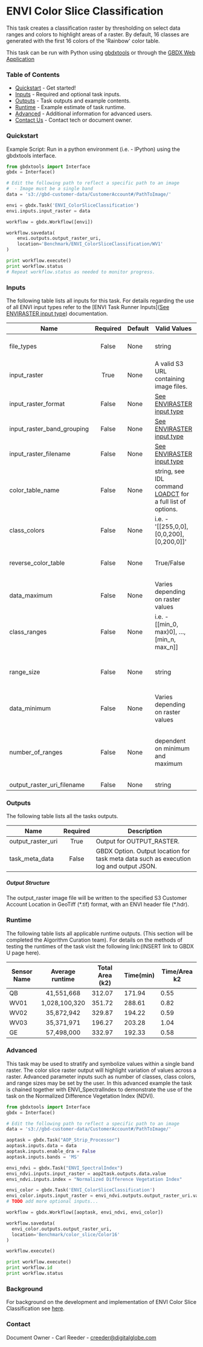 # ENVI Color Slice Classification

This task creates a classification raster by thresholding on select data ranges and colors to highlight areas of a raster.  By default, 16 classes are generated with the first 16 colors of the 'Rainbow' color table.

This task can be run with Python using [gbdxtools](https://github.com/DigitalGlobe/gbdxtools) or through the [GBDX Web Application](https://gbdx.geobigdata.io/materials/)

### Table of Contents

- [Quickstart](#quickstart) - Get started!
- [Inputs](#inputs) - Required and optional task inputs.
- [Outputs](#outputs) - Task outputs and example contents.
- [Runtime](#runtime) - Example estimate of task runtime.
- [Advanced](#advanced) - Additional information for advanced users.
- [Contact Us](#contact-us) - Contact tech or document owner.



### Quickstart

Example Script: Run in a python environment (i.e. - IPython) using the gbdxtools interface.

```python
from gbdxtools import Interface
gbdx = Interface()

# Edit the following path to reflect a specific path to an image
#  - Image must be a single band
data = 's3://gbd-customer-data/CustomerAccount#/PathToImage/'

envi = gbdx.Task('ENVI_ColorSliceClassification')
envi.inputs.input_raster = data

workflow = gbdx.Workflow([envi])

workflow.savedata(
    envi.outputs.output_raster_uri, 
    location='Benchmark/ENVI_ColorSliceClassification/WV1'
)

print workflow.execute()
print workflow.status
# Repeat workflow.status as needed to monitor progress.
```



### Inputs

The following table lists all inputs for this task. For details regarding the use of all ENVI input types refer to the [ENVI Task Runner Inputs]([See ENVIRASTER input type](https://github.com/TDG-Platform/docs/blob/master/ENVI_Task_Runner_Inputs.md)) documentation.

| Name                       | Required | Default | Valid Values                             | Description                              |
| -------------------------- | :------: | ------- | ---------------------------------------- | ---------------------------------------- |
| file_types                 |  False   | None    | string                                   | GBDX Option. Comma separated list of permitted file type extensions. Use this to filter input files -- Value Type: STRING |
| input_raster               |   True   | None    | A valid S3 URL containing image files.   | Specify a raster from which to run the task. -- Value Type: ENVIRASTER |
| input_raster_format        |  False   | None    | [See ENVIRASTER input type](https://github.com/TDG-Platform/docs/blob/master/ENVI_Task_Runner_Inputs.md) | Provide the format of the image, for example: landsat-8. -- Value Type: STRING |
| input_raster_band_grouping |  False   | None    | [See ENVIRASTER input type](https://github.com/TDG-Platform/docs/blob/master/ENVI_Task_Runner_Inputs.md) | Provide the name of the band grouping to be used in the task, ie - panchromatic. -- Value Type: STRING |
| input_raster_filename      |  False   | None    | [See ENVIRASTER input type](https://github.com/TDG-Platform/docs/blob/master/ENVI_Task_Runner_Inputs.md) | Provide the explicit relative raster filename that ENVI will open. This overrides any file lookup in the task runner. -- Value Type: STRING |
| color_table_name           |  False   | None    | string, see IDL command [LOADCT](http://www.harrisgeospatial.com/docs/loadct_procedure.html) for a full list of options. | Specify a string with the name of an IDL color table.  The default value is Rainbow.  Issue the following IDL command to find valid strings: LOADCT. -- Value Type: STRING |
| class_colors               |  False   | None    | i.e. - '[[255,0,0], [0,0,200], [0,200,0]]' | Specify a (3,n) byte array with the RGB colors for the given ranges, where n is the number of classes.  Use this property in conjunction with CLASS_RANGES. -- Value Type: BYTE[3, *] |
| reverse_color_table        |  False   | None    | True/False                               | Set this property to reverse the color table.  Use this property in conjunction with COLOR_TABLE_NAME property. The options are true or false. -- Value Type: BOOL |
| data_maximum               |  False   | None    | Varies depending on raster values        | Specify the maximum value used to calculate data ranges with NUMBER_OF_RANGES.  If this is not set, then the largest value in the INPUT_RASTER band is used. -- Value Type: DOUBLE |
| class_ranges               |  False   | None    | i.e. - [[min_0, max)0], …, [min_n, max_n]] | Specify a (2,n) array of color slice ranges, where n is the number of classes.  In each array element, specify the minimum and maximum data value for the class. -- Value Type: DOUBLE |
| range_size                 |  False   | None    | string                                   | Specify the width of each data range to create.  The NUMBER_OF_RANGES is used in conjunction with RANGE_SIZE.  Any data above DATA_MINIMUM+NUMBER_OF_RANGES*RANGE_SIZE will not be classified.  -- Value Type: DOUBLE |
| data_minimum               |  False   | None    | Varies depending on raster values        | Specify the minimum value used to calculate data ranges with NUMBER_OF_RANGES or RANGE_SIZE.  If this is not set, then the smallest value in the INPUT_RASTER band is used. -- Value Type: DOUBLE |
| number_of_ranges           |  False   | None    | dependent on minimum and maximum         | Specify the number of data ranges to create.  If RANGE_SIZE is specified, then the ranges are each that width, starting at DATA_MINIMUM and ending at DATA_MINIMUM+NUMBER_OF_RANGES*RANGE_SIZE.  If RANGE_SIZE is not specified, then the ranges are equal width between DATA_MINIMUM and DATA_MAXIMUM. -- Value Type: UINT |
| output_raster_uri_filename |  False   | None    | string                                   | Output OUTPUT_RASTER. -- Value Type: ENVIURI |



### Outputs

The following table lists all the tasks outputs.

| Name              | Required | Description                              |
| ----------------- | :------: | ---------------------------------------- |
| output_raster_uri |   True   | Output for OUTPUT_RASTER.                |
| task_meta_data    |  False   | GBDX Option. Output location for task meta data such as execution log and output JSON. |



##### Output Structure

The output_raster image file will be written to the specified S3 Customer Account Location in GeoTiff (\*.tif) format, with an ENVI header file (\*.hdr).



### Runtime

The following table lists all applicable runtime outputs. (This section will be completed the Algorithm Curation team). For details on the methods of testing the runtimes of the task visit the following link:(INSERT link to GBDX U page here).

| Sensor Name | Average runtime | Total Area (k2) | Time(min) | Time/Area k2 |
| ----------- | :-------------: | --------------- | --------- | ------------ |
| QB          |   41,551,668    | 312.07          | 171.94    | 0.55         |
| WV01        |  1,028,100,320  | 351.72          | 288.61    | 0.82         |
| WV02        |   35,872,942    | 329.87          | 194.22    | 0.59         |
| WV03        |   35,371,971    | 196.27          | 203.28    | 1.04         |
| GE          |   57,498,000    | 332.97          | 192.33    | 0.58         |



### Advanced
This task may be used to stratify and symbolize values within a single band raster.  The color slice raster output will highlight variation of values across a raster. Advanced parameter inputs such as number of classes, class colors, and range sizes may be set by the user.  In this advanced example the task is chained together with ENVI_SpectralIndex to demonstrate the use of the task on the Normalized Difference Vegetation Index (NDVI).  

```python
from gbdxtools import Interface
gbdx = Interface()

# Edit the following path to reflect a specific path to an image
data = 's3://gbd-customer-data/CustomerAccount#/PathToImage/'

aoptask = gbdx.Task("AOP_Strip_Processor") 
aoptask.inputs.data = data
aoptask.inputs.enable_dra = False
aoptask.inputs.bands = 'MS'

envi_ndvi = gbdx.Task("ENVI_SpectralIndex")
envi_ndvi.inputs.input_raster = aop2task.outputs.data.value
envi_ndvi.inputs.index = "Normalized Difference Vegetation Index"

envi_color = gbdx.Task('ENVI_ColorSliceClassification') 
envi_color.inputs.input_raster = envi_ndvi.outputs.output_raster_uri.value
# TODO add more optional inputs...

workflow = gbdx.Workflow([aoptask, envi_ndvi, envi_color])

workflow.savedata(
  envi_color.outputs.output_raster_uri,
  location='Benchmark/color_slice/Color16'
)

workflow.execute()

print workflow.execute()
print workflow.id
print workflow.status
```




### Background
For background on the development and implementation of ENVI Color Slice Classification see [here](http://www.harrisgeospatial.com/docs/ENVIColorSliceClassificationTask.html).


### Contact
Document Owner - Carl Reeder - creeder@digitalglobe.com

